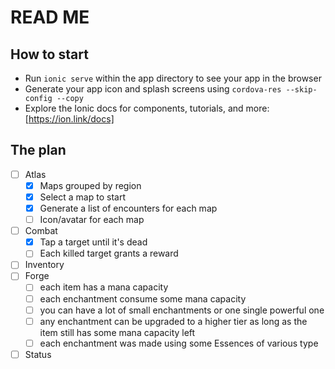 # READ ME

## How to start

- Run `ionic serve` within the app directory to see your app in the browser
- Generate your app icon and splash screens using `cordova-res --skip-config --copy`
- Explore the Ionic docs for components, tutorials, and more: [https://ion.link/docs]

## The plan

- [ ] Atlas
   - [x] Maps grouped by region
   - [x] Select a map to start
   - [x] Generate a list of encounters for each map
   - [ ] Icon/avatar for each map
- [ ] Combat
  - [x] Tap a target until it's dead
  - [ ] Each killed target grants a reward
- [ ] Inventory
- [ ] Forge
    - [ ] each item has a mana capacity
    - [ ] each enchantment consume some mana capacity
    - [ ] you can have a lot of small enchantments or one single powerful one
    - [ ] any enchantment can be upgraded to a higher tier as long as the item still has some mana capacity left
    - [ ] each enchantment was made using some Essences of various type
- [ ] Status
